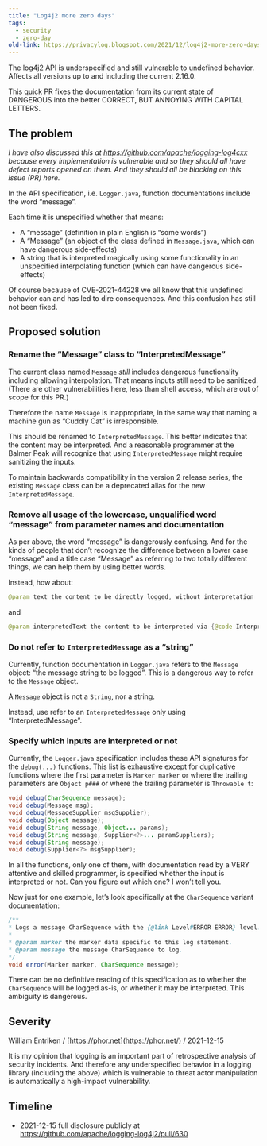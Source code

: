 ```yaml
---
title: "Log4j2 more zero days"
tags: 
  - security
  - zero-day	
old-link: https://privacylog.blogspot.com/2021/12/log4j2-more-zero-days.html
---
```


The log4j2 API is underspecified and still vulnerable to undefined behavior. Affects all versions up to and including the current 2.16.0.

This quick PR fixes the documentation from its current state of DANGEROUS into the better CORRECT, BUT ANNOYING WITH CAPITAL LETTERS.

## The problem

*I have also discussed this at <https://github.com/apache/logging-log4cxx> because every implementation is vulnerable and so they should all have defect reports opened on them. And they should all be blocking on this issue (PR) here.*

In the API specification, i.e. `Logger.java`, function documentations include the word “message”.

Each time it is unspecified whether that means:

- A “message” (definition in plain English is “some words”)
- A “Message” (an object of the class defined in `Message.java`, which can have dangerous side-effects)
- A string that is interpreted magically using some functionality in an unspecified interpolating function (which can have dangerous side-effects)

Of course because of CVE-2021-44228 we all know that this undefined behavior can and has led to dire consequences. And this confusion has still not been fixed.

## Proposed solution

### Rename the “Message” class to “InterpretedMessage”

The current class named `Message` *still* includes dangerous functionality including allowing interpolation. That means inputs still need to be sanitized. (There are other vulnerabilities here, less than shell access, which are out of scope for this PR.)

Therefore the name `Message` is inappropriate, in the same way that naming a machine gun as “Cuddly Cat” is irresponsible.

This should be renamed to `InterpretedMessage`. This better indicates that the content may be interpreted. And a reasonable programmer at the Balmer Peak will recognize that using `InterpretedMessage` might require sanitizing the inputs.

To maintain backwards compatibility in the version 2 release series, the existing `Message` class can be a deprecated alias for the new `InterpretedMessage`.

### Remove all usage of the lowercase, unqualified word “message” from parameter names and documentation

As per above, the word “message” is dangerously confusing. And for the kinds of people that don’t recognize the difference between a lower case “message” and a title case “Message” as referring to two totally different things, we can help them by using better words.

Instead, how about:

```java
@param text the content to be directly logged, without interpretation
```

and

```java
@param interpretedText the content to be interpreted via {@code InterpretedMessage} and logged
```

### Do not refer to `InterpretedMessage` as a “string”

Currently, function documentation in `Logger.java` refers to the `Message` object: “the message string to be logged”. This is a dangerous way to refer to the `Message` object.

A `Message` object is not a `String`, nor a string.

Instead, use refer to an `InterpretedMessage` only using “InterpretedMessage”.

### Specify which inputs are interpreted or not

Currently, the `Logger.java` specification includes these API signatures for the `debug(...)` functions. This list is exhaustive except for duplicative functions where the first parameter is `Marker marker` or where the trailing parameters are `Object p###` or where the trailing parameter is `Throwable t`:

```java
void debug(CharSequence message);
void debug(Message msg);
void debug(MessageSupplier msgSupplier);
void debug(Object message);
void debug(String message, Object... params);
void debug(String message, Supplier<?>... paramSuppliers);
void debug(String message);
void debug(Supplier<?> msgSupplier);
```

In all the functions, only one of them, with documentation read by a VERY attentive and skilled programmer, is specified whether the input is interpreted or not. Can you figure out which one? I won’t tell you.

Now just for one example, let’s look specifically at the `CharSequence` variant documentation:

```java
/**
* Logs a message CharSequence with the {@link Level#ERROR ERROR} level.
*
* @param marker the marker data specific to this log statement.
* @param message the message CharSequence to log.
*/
void error(Marker marker, CharSequence message);
```

There can be no definitive reading of this specification as to whether the `CharSequence` will be logged as-is, or whether it may be interpreted. This ambiguity is dangerous.

## Severity

William Entriken / [https://phor.net](https://phor.net/) / 2021-12-15

It is my opinion that logging is an important part of retrospective analysis of security incidents. And therefore any underspecified behavior in a logging library (including the above) which is vulnerable to threat actor manipulation is automatically a high-impact vulnerability.

## Timeline

- 2021-12-15 full disclosure publicly at <https://github.com/apache/logging-log4j2/pull/630>
